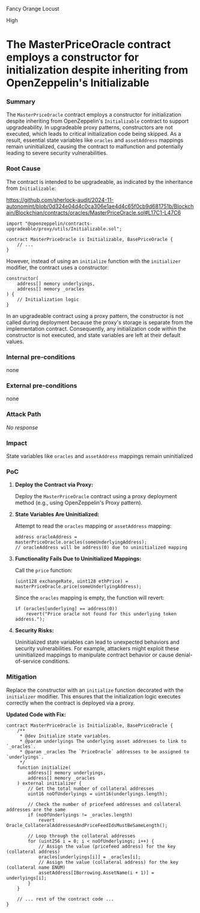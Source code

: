 Fancy Orange Locust

High

# The MasterPriceOracle contract employs a constructor for initialization despite inheriting from OpenZeppelin's Initializable

### Summary

The `MasterPriceOracle` contract employs a constructor for initialization despite inheriting from OpenZeppelin's `Initializable` contract to support upgradeability. In upgradeable proxy patterns, constructors are not executed, which leads to critical initialization code being skipped. As a result, essential state variables like `oracles` and `assetAddress` mappings remain uninitialized, causing the contract to malfunction and potentially leading to severe security vulnerabilities.

### Root Cause

The contract is intended to be upgradeable, as indicated by the inheritance from `Initializable`:

https://github.com/sherlock-audit/2024-11-autonomint/blob/0d324e04d4c0ca306e1ae4d4c65f0cb9d681751b/Blockchain/Blockchian/contracts/oracles/MasterPriceOracle.sol#L17C1-L47C6


```solidity
import "@openzeppelin/contracts-upgradeable/proxy/utils/Initializable.sol";

contract MasterPriceOracle is Initializable, BasePriceOracle {
    // ...
}
```

However, instead of using an `initialize` function with the `initializer` modifier, the contract uses a constructor:

```solidity
constructor(
    address[] memory underlyings,
    address[] memory _oracles
) {
    // Initialization logic
}
```

In an upgradeable contract using a proxy pattern, the constructor is not called during deployment because the proxy's storage is separate from the implementation contract. Consequently, any initialization code within the constructor is not executed, and state variables are left at their default values.


### Internal pre-conditions

none

### External pre-conditions

none

### Attack Path

_No response_

### Impact

State variables like `oracles` and `assetAddress` mappings remain uninitialized

### PoC

1. **Deploy the Contract via Proxy:**

   Deploy the `MasterPriceOracle` contract using a proxy deployment method (e.g., using OpenZeppelin's Proxy pattern).

2. **State Variables Are Uninitialized:**

   Attempt to read the `oracles` mapping or `assetAddress` mapping:

   ```solidity
   address oracleAddress = masterPriceOracle.oracles(someUnderlyingAddress);
   // oracleAddress will be address(0) due to uninitialized mapping
   ```

3. **Functionality Fails Due to Uninitialized Mappings:**

   Call the `price` function:

   ```solidity
   (uint128 exchangeRate, uint128 ethPrice) = masterPriceOracle.price(someUnderlyingAddress);
   ```

   Since the `oracles` mapping is empty, the function will revert:

   ```solidity
   if (oracles[underlying] == address(0))
       revert("Price oracle not found for this underlying token address.");
   ```

4. **Security Risks:**

   Uninitialized state variables can lead to unexpected behaviors and security vulnerabilities. For example, attackers might exploit these uninitialized mappings to manipulate contract behavior or cause denial-of-service conditions.

### Mitigation


Replace the constructor with an `initialize` function decorated with the `initializer` modifier. This ensures that the initialization logic executes correctly when the contract is deployed via a proxy.

**Updated Code with Fix:**

```solidity
contract MasterPriceOracle is Initializable, BasePriceOracle {
    /**
     * @dev Initialize state variables.
     * @param underlyings The underlying asset addresses to link to `_oracles`.
     * @param _oracles The `PriceOracle` addresses to be assigned to `underlyings`.
     */
    function initialize(
        address[] memory underlyings,
        address[] memory _oracles
    ) external initializer {
        // Get the total number of collateral addresses
        uint16 noOfUnderlyings = uint16(underlyings.length);

        // Check the number of pricefeed addresses and collateral addresses are the same
        if (noOfUnderlyings != _oracles.length)
            revert Oracle_CollateralAddressesAndPriceFeedIdsMustBeSameLength();

        // Loop through the collateral addresses
        for (uint256 i = 0; i < noOfUnderlyings; i++) {
            // Assign the value (pricefeed address) for the key (collateral address)
            oracles[underlyings[i]] = _oracles[i];
            // Assign the value (collateral address) for the key (collateral name ENUM)
            assetAddress[IBorrowing.AssetName(i + 1)] = underlyings[i];
        }
    }

    // ... rest of the contract code ...
}
```